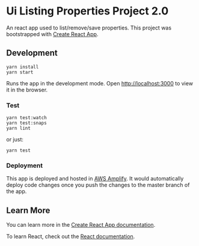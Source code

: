 # Ui Listing Properties Project 2.0
An react app used to list/remove/save properties. This project was bootstrapped with [Create React App](https://github.com/facebook/create-react-app).

## Development
```
yarn install
yarn start
```
Runs the app in the development mode. 
Open [http://localhost:3000](http://localhost:3000) to view it in the browser.

### Test

```
yarn test:watch
yarn test:snaps
yarn lint
```
or just:
```
yarn test
```

### Deployment
This app is deployed and hosted in [AWS Amplify](https://aws.amazon.com/amplify/). It would automatically deploy code changes once you 
push the changes to the master branch of the app. 

## Learn More

You can learn more in the [Create React App documentation](https://facebook.github.io/create-react-app/docs/getting-started).

To learn React, check out the [React documentation](https://reactjs.org/).
